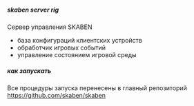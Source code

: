 ##### skaben server rig

Сервер управления SKABEN

- база конфигураций клиентских устройств
- обработчик игровых событий
- управление состоянием игровой среды

##### как запускать 

Все процедуры запуска перенесены в главный репозиторий https://github.com/skaben/skaben